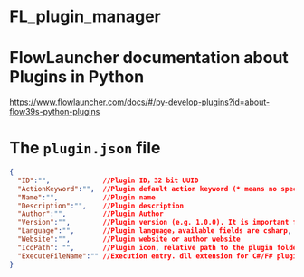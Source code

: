 # FL_plugin_manager

# FlowLauncher documentation about Plugins in Python
https://www.flowlauncher.com/docs/#/py-develop-plugins?id=about-flow39s-python-plugins

# The `plugin.json` file
```json
{
  "ID":"",             //Plugin ID，32 bit UUID
  "ActionKeyword":"",  //Plugin default action keyword (* means no specific action keyword)
  "Name":"",           //Plugin name
  "Description":"",    //Plugin description
  "Author":"",         //Plugin Author
  "Version":"",        //Plugin version (e.g. 1.0.0). It is important for plugin update checking.
  "Language":"",       //Plugin language，available fields are csharp, fsharp, python, javascript, typescript and executable. Make sure you put the correct field for your plugin language, this is important so that the required runtime environment can be setup automatically.
  "Website":"",        //Plugin website or author website
  "IcoPath": "",       //Plugin icon, relative path to the plugin folder
  "ExecuteFileName":"" //Execution entry. dll extension for C#/F# plugin, .py for python plugin, .js/.ts for JS/TS plugins and .exe or other executable for executable plugin. Path examples include "main.py" or "./dist/main.js"
}
```

